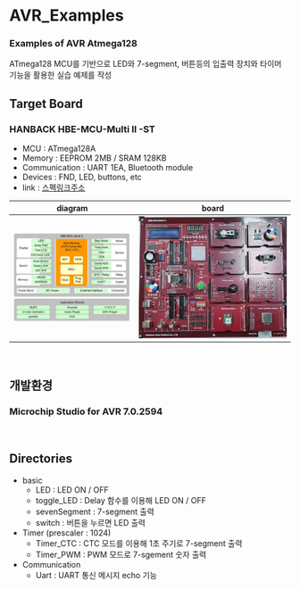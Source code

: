 # AVR_Examples
### Examples of AVR Atmega128
ATmega128 MCU를 기반으로 LED와 7-segment, 버튼등의 입출력 장치와 타이머 기능을 활용한 실습 예제를 작성
&nbsp;

## Target Board
### HANBACK HBE-MCU-Multi II -ST   
* MCU : ATmega128A   
* Memory : EEPROM 2MB / SRAM 128KB   
* Communication : UART 1EA, Bluetooth module   
* Devices : FND, LED, buttons, etc
* link : [스펙링크주소](https://hanback.com/ko/archives/7945)   

|diagram|board|
|:---:|:---:|
|![block](./pic/block.jpg)|![device](./pic/sized_board.jpg)|

&nbsp;

## 개발환경
### Microchip Studio for AVR 7.0.2594

&nbsp;
## Directories
- basic   
  - LED :        LED ON / OFF
  - toggle_LED : Delay 함수를 이용해 LED ON / OFF
  - sevenSegment : 7-segment 출력
  - switch : 버튼을 누르면 LED 출력
- Timer (prescaler : 1024)
  - Timer_CTC : CTC 모드를 이용해 1초 주기로 7-segment 출력
  - Timer_PWM : PWM 모드로 7-sgement 숫자 출력
- Communication
  - Uart : UART 통신 메시지 echo 기능
